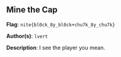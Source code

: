 ## Mine the Cap

**Flag**: `nite{bl0ck_8y_bl0ck+chu7k_8y_chu7k}`

**Author(s)**: `lvert`

**Description**: I see the player you mean.

